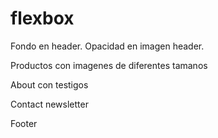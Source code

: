 # flexbox
Fondo en header. 
Opacidad en imagen header.

Productos con imagenes de diferentes tamanos

About con testigos

Contact newsletter

Footer
